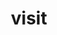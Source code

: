 ---
title: "visit"
layout: cache
categories: [package, v0.18.0]
meta: {"versions": ["3.2.2"], "compilers": ["gcc@=7.5.0"], "oss": ["ubuntu18.04"], "platforms": ["linux"], "targets": ["x86_64"], "stacks": ["data-vis-sdk", "root"], "num_specs": 1, "num_specs_by_stack": {"data-vis-sdk": 1, "root": 1}}
spec_details: [{"hash": "5l3rcgcehwkstxhk3lzlsk5hzhnub6d6", "compiler": "gcc@=7.5.0", "versions": ["3.2.2"], "os": "ubuntu18.04", "platform": "linux", "target": "x86_64", "variants": ["+adios2", "build_type=RelWithDebInfo", "+gui", "+hdf5", "~ipo", "+mpi", "~osmesa", "patches=9ae2769,f362758", "+python", "+silo"], "stacks": ["data-vis-sdk", "root"], "size": "-", "tarball": "https://binaries.spack.io/v0.18.0/build_cache/linux-ubuntu18.04-x86_64/gcc-7.5.0/visit-3.2.2/linux-ubuntu18.04-x86_64-gcc-7.5.0-visit-3.2.2-5l3rcgcehwkstxhk3lzlsk5hzhnub6d6.spack"}]
---